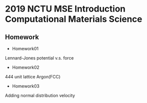 # 2019 NCTU MSE Introduction Computational Materials Science

## Homework
* Homework01  

Lennard-Jones potential v.s. force  

* Homework02  

4*4*4 unit lattice Argon(FCC)  

* Homework03  

Adding normal distribution velocity  

